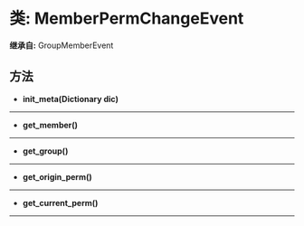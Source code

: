 # 类: MemberPermChangeEvent  
  
**继承自:** GroupMemberEvent  
  
## 方法 
  
- **init_meta(Dictionary dic)**  
  
---  
  
- **get_member()**  
  
---  
  
- **get_group()**  
  
---  
  
- **get_origin_perm()**  
  
---  
  
- **get_current_perm()**  
  
---  
  

